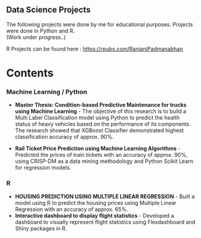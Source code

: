 ## Data Science Projects

The following projects were done by me for educational purposes.
Projects were done in Python and R. <br/>
(Work under progress..)

R Projects can be found here : https://rpubs.com/RanjaniPadmanabhan

# Contents

### Machine Learning / Python

* **Master Thesis: Condition-based Predictive Maintenance for trucks using Machine Learning** - The objective of this research is to build a Multi Label Classification model using Python to predict the health status of heavy vehicles based on the performance of its components. The research showed that XGBoost Classifier demonstrated highest classification accuracy of approx. 90%. 

 * **Rail Ticket Price Prediction using Machine Learning Algorithms** - Predicted the prices of train tickets with an accuracy of approx. 90%, using CRISP-DM as a data mining methodology and Python Scikit Learn for regression models.

### R

* **HOUSING PREDICTION USING MULTIPLE LINEAR REGRESSION** - Built a model using R to predict the housing prices using Multiple Linear Regression with an accuracy of approx. 65%.
* **Interactive dashboard to display flight statistics** - Developed a dashboard to visually represent flight statistics using Flexdashboard and Shiny packages in R.



